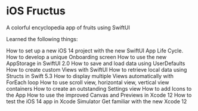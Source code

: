 # iOS Fructus
 
A colorful encyclopedia app of fruits using SwiftUI

Learned the following things:

How to set up a new iOS 14 project with the new SwiftUI App Life Cycle.
How to develop a unique Onboarding screen
How to use the new AppStorage in SwiftUI 2.0
How to save and load data using UserDefaults
How to create custom Views with SwiftUI
How to retrieve local data using Structs in Swift 5.3
How to display multiple Views automatically with ForEach loop
How to use scroll view, horizontal view, vertical view containers
How to create an outstanding Settings view
How to add Icons to the App
How to use the improved Canvas and Previews in Xcode 12
How to test the iOS 14 app in Xcode Simulator
Get familiar with the new Xcode 12
